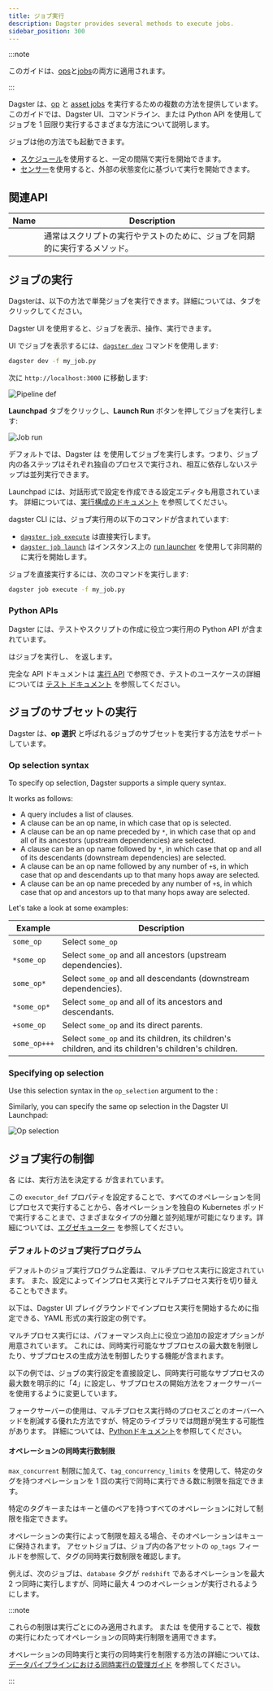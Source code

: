 ```yaml
---
title: ジョブ実行
description: Dagster provides several methods to execute jobs.
sidebar_position: 300
---
```


:::note

このガイドは、[ops](/guides/build/ops/)と[jobs](/guides/build/jobs/)の両方に適用されます。

:::

Dagster は、[op](/guides/build/jobs/op-jobs) と [asset jobs](/guides/build/jobs/asset-jobs) を実行するための複数の方法を提供しています。
このガイドでは、Dagster UI、コマンドライン、または Python API を使用してジョブを 1 回限り実行するさまざまな方法について説明します。

ジョブは他の方法でも起動できます。

- [スケジュール](/guides/automate/schedules/)を使用すると、一定の間隔で実行を開始できます。
- [センサー](/guides/automate/sensors/)を使用すると、外部の状態変化に基づいて実行を開始できます。

## 関連API

| Name                                                            | Description                                                                        |
| --------------------------------------------------------------- | ---------------------------------------------------------------------------------- |
| <PyObject section="jobs" module="dagster" object="JobDefinition.execute_in_process" /> | 通常はスクリプトの実行やテストのために、ジョブを同期的に実行するメソッド。|

## ジョブの実行

Dagsterは、以下の方法で単発ジョブを実行できます。詳細については、タブをクリックしてください。

<Tabs>
<TabItem value="Dagster UI">

Dagster UI を使用すると、ジョブを表示、操作、実行できます。

UI でジョブを表示するには、[`dagster dev`](/api/python-api/cli#dagster-dev) コマンドを使用します:

```bash
dagster dev -f my_job.py
```

次に `http://localhost:3000` に移動します:

![Pipeline def](/images/guides/build/ops/pipeline-def.png)

**Launchpad** タブをクリックし、**Launch Run** ボタンを押してジョブを実行します:

![Job run](/images/guides/build/ops/pipeline-run.png)

デフォルトでは、Dagster は <PyObject section="execution" module="dagster" object="multiprocess_executor" /> を使用してジョブを実行します。つまり、ジョブ内の各ステップはそれぞれ独自のプロセスで実行され、相互に依存しないステップは並列実行できます。

Launchpad には、対話形式で設定を作成できる設定エディタも用意されています。
詳細については、[実行構成のドキュメント](/guides/operate/configuration/run-configuration#specifying-runtime-configuration) を参照してください。

</TabItem>
<TabItem value="コマンドライン">

dagster CLI には、ジョブ実行用の以下のコマンドが含まれています:

- [`dagster job execute`](/api/python-api/cli#dagster-job) は直接実行します。
- [`dagster job launch`](/api/python-api/cli#dagster-job) はインスタンス上の [run launcher](/guides/deploy/execution/run-launchers) を使用して非同期的に実行を開始します。

ジョブを直接実行するには、次のコマンドを実行します:

```bash
dagster job execute -f my_job.py
```

</TabItem>
<TabItem value="Python">

### Python APIs

Dagster には、テストやスクリプトの作成に役立つ実行用の Python API が含まれています。

<PyObject section="jobs" module="dagster" object="JobDefinition.execute_in_process" /> はジョブを実行し、<PyObject section="execution" module="dagster" object="ExecuteInProcessResult" /> を返します。

<CodeExample path="docs_snippets/docs_snippets/concepts/ops_jobs_graphs/job_execution.py" startAfter="start_execute_marker" endBefore="end_execute_marker" />

完全な API ドキュメントは [実行 API](/api/python-api/execution) で参照でき、テストのユースケースの詳細については [テスト ドキュメント](/guides/test/) を参照してください。

</TabItem>
</Tabs>

## ジョブのサブセットの実行

Dagster は、**op 選択** と呼ばれるジョブのサブセットを実行する方法をサポートしています。

### Op selection syntax

To specify op selection, Dagster supports a simple query syntax.

It works as follows:

- A query includes a list of clauses.
- A clause can be an op name, in which case that op is selected.
- A clause can be an op name preceded by `*`, in which case that op and all of its ancestors (upstream dependencies) are selected.
- A clause can be an op name followed by `*`, in which case that op and all of its descendants (downstream dependencies) are selected.
- A clause can be an op name followed by any number of `+`s, in which case that op and descendants up to that many hops away are selected.
- A clause can be an op name preceded by any number of `+`s, in which case that op and ancestors up to that many hops away are selected.

Let's take a look at some examples:

| Example      | Description                                                                                         |
| ------------ | --------------------------------------------------------------------------------------------------- |
| `some_op`    | Select `some_op`                                                                                    |
| `*some_op`   | Select `some_op` and all ancestors (upstream dependencies).                                         |
| `some_op*`   | Select `some_op` and all descendants (downstream dependencies).                                     |
| `*some_op*`  | Select `some_op` and all of its ancestors and descendants.                                          |
| `+some_op`   | Select `some_op` and its direct parents.                                                            |
| `some_op+++` | Select `some_op` and its children, its children's children, and its children's children's children. |

### Specifying op selection

Use this selection syntax in the `op_selection` argument to the <PyObject section="jobs" module="dagster" object="JobDefinition.execute_in_process" />:

<CodeExample path="docs_snippets/docs_snippets/concepts/ops_jobs_graphs/job_execution.py" startAfter="start_op_selection_marker" endBefore="end_op_selection_marker" />

Similarly, you can specify the same op selection in the Dagster UI Launchpad:

![Op selection](/images/guides/build/ops/solid-selection.png)

## ジョブ実行の制御

各 <PyObject section="jobs" module="dagster" object="JobDefinition" /> には、実行方法を決定する <PyObject section="internals" module="dagster" object="ExecutorDefinition" /> が含まれています。

この `executor_def` プロパティを設定することで、すべてのオペレーションを同じプロセスで実行することから、各オペレーションを独自の Kubernetes ポッドで実行することまで、さまざまなタイプの分離と並列処理が可能になります。詳細については、[エグゼキューター](/guides/operate/run-executors) を参照してください。

### デフォルトのジョブ実行プログラム

デフォルトのジョブ実行プログラム定義は、マルチプロセス実行に設定されています。
また、設定によってインプロセス実行とマルチプロセス実行を切り替えることもできます。

以下は、Dagster UI プレイグラウンドでインプロセス実行を開始するために指定できる、YAML 形式の実行設定の例です。

<CodeExample path="docs_snippets/docs_snippets/concepts/ops_jobs_graphs/job_execution.py" startAfter="start_ip_yaml" endBefore="end_ip_yaml" />

マルチプロセス実行には、パフォーマンス向上に役立つ追加の設定オプションが用意されています。
これには、同時実行可能なサブプロセスの最大数を制限したり、サブプロセスの生成方法を制御したりする機能が含まれます。

以下の例では、ジョブの実行設定を直接設定し、同時実行可能なサブプロセスの最大数を明示的に「4」に設定し、サブプロセスの開始方法をフォークサーバーを使用するように変更しています。

<CodeExample path="docs_snippets/docs_snippets/concepts/ops_jobs_graphs/job_execution.py" startAfter="start_mp_cfg" endBefore="end_mp_cfg" />

フォークサーバーの使用は、マルチプロセス実行時のプロセスごとのオーバーヘッドを削減する優れた方法ですが、特定のライブラリでは問題が発生する可能性があります。
詳細については、[Pythonドキュメント](https://docs.python.org/3/library/multiprocessing.html#contexts-and-start-methods)を参照してください。

#### オペレーションの同時実行数制限

`max_concurrent` 制限に加えて、`tag_concurrency_limits` を使用して、特定のタグを持つオペレーションを 1 回の実行で同時に実行できる数に制限を指定できます。

特定のタグキーまたはキーと値のペアを持つすべてのオペレーションに対して制限を指定できます。

オペレーションの実行によって制限を超える場合、そのオペレーションはキューに保持されます。
アセットジョブは、ジョブ内の各アセットの `op_tags` フィールドを参照して、タグの同時実行数制限を確認します。

例えば、次のジョブは、`database` タグが `redshift` であるオペレーションを最大 2 つ同時に実行しますが、同時に最大 4 つのオペレーションが実行されるようにします。

<CodeExample path="docs_snippets/docs_snippets/concepts/ops_jobs_graphs/job_execution.py" startAfter="start_tag_concurrency" endBefore="end_tag_concurrency" />

:::note

これらの制限は実行ごとにのみ適用されます。<PyObject section="libraries" module="dagster_celery" object="celery_executor" /> または <PyObject section="libraries" module="dagster_celery_k8s" object="celery_k8s_job_executor" /> を使用することで、複数の実行にわたってオペレーションの同時実行制限を適用できます。

オペレーションの同時実行と実行の同時実行を制限する方法の詳細については、[データパイプラインにおける同時実行の管理ガイド](/guides/operate/managing-concurrency) を参照してください。

:::